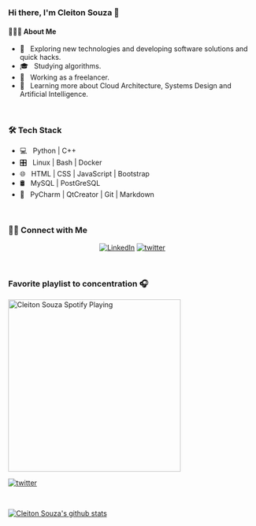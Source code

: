 ### Hi there, I'm Cleiton Souza 👋


#### 👨🏻‍💻 About Me

- 🤔 &nbsp; Exploring new technologies and developing software solutions and quick hacks.
- 🎓 &nbsp; Studying algorithms.
- 💼 &nbsp; Working as a freelancer.
- 🌱 &nbsp; Learning more about Cloud Architecture, Systems Design and Artificial Intelligence.

<br>
<h3>🛠 Tech Stack</h3>

- 💻 &nbsp; Python | C++ 
- 🎛 &nbsp; Linux | Bash |  Docker
- 🌐 &nbsp; HTML | CSS | JavaScript | Bootstrap
- 🛢 &nbsp; MySQL | PostGreSQL
- 🔧 &nbsp; PyCharm | QtCreator | Git | Markdown


<br/>

<h3> 🤝🏻 Connect with Me </h3>

<p align="center">
<a href="https://www.linkedin.com/in/cleitonsouza01/"><img alt="LinkedIn" src="https://img.shields.io/badge/LinkedIn-cleitonsouza01-blue?style=flat-square&logo=linkedin"></a>
<a href="https://twitter.com/cleitonsouza01"><img alt="twitter" src="https://img.shields.io/badge/twitter-cleitonsouza01-blue?style=flat-square&logo=twitter"></a>
</p>


<br>

### Favorite playlist to concentration 🎧
[<img src="https://media.giphy.com/media/oTcESYsgkjU1W/giphy.gif" alt="Cleiton Souza Spotify Playing" width="350" />](https://open.spotify.com/playlist/1gkg0twwZXhC0gyLddOxTK?si=LASqUVMnTMOIFrXlwRBaGA)

<a href="https://open.spotify.com/playlist/1gkg0twwZXhC0gyLddOxTK?si=LASqUVMnTMOIFrXlwRBaGA"><img alt="twitter" src="https://img.shields.io/badge/Spotify-playlist to concentration-blue?style=flat-square&logo=spotify"></a>
</p>

<br>

[![Cleiton Souza's github stats](https://github-readme-stats.vercel.app/api?username=cleitonsouza01)](https://github.com/cleitonsouza01/)

